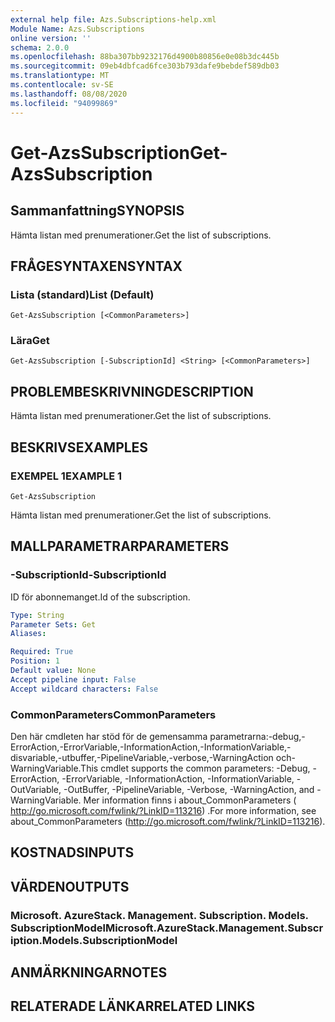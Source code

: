```yaml
---
external help file: Azs.Subscriptions-help.xml
Module Name: Azs.Subscriptions
online version: ''
schema: 2.0.0
ms.openlocfilehash: 88ba307bb9232176d4900b80856e0e08b3dc445b
ms.sourcegitcommit: 09eb4dbfcad6fce303b793dafe9bebdef589db03
ms.translationtype: MT
ms.contentlocale: sv-SE
ms.lasthandoff: 08/08/2020
ms.locfileid: "94099869"
---
```

# <span data-ttu-id="50bea-101">Get-AzsSubscription</span><span class="sxs-lookup"><span data-stu-id="50bea-101">Get-AzsSubscription</span></span>

## <span data-ttu-id="50bea-102">Sammanfattning</span><span class="sxs-lookup"><span data-stu-id="50bea-102">SYNOPSIS</span></span>
<span data-ttu-id="50bea-103">Hämta listan med prenumerationer.</span><span class="sxs-lookup"><span data-stu-id="50bea-103">Get the list of subscriptions.</span></span>

## <span data-ttu-id="50bea-104">FRÅGESYNTAXEN</span><span class="sxs-lookup"><span data-stu-id="50bea-104">SYNTAX</span></span>

### <span data-ttu-id="50bea-105">Lista (standard)</span><span class="sxs-lookup"><span data-stu-id="50bea-105">List (Default)</span></span>
```
Get-AzsSubscription [<CommonParameters>]
```

### <span data-ttu-id="50bea-106">Lära</span><span class="sxs-lookup"><span data-stu-id="50bea-106">Get</span></span>
```
Get-AzsSubscription [-SubscriptionId] <String> [<CommonParameters>]
```

## <span data-ttu-id="50bea-107">PROBLEMBESKRIVNING</span><span class="sxs-lookup"><span data-stu-id="50bea-107">DESCRIPTION</span></span>
<span data-ttu-id="50bea-108">Hämta listan med prenumerationer.</span><span class="sxs-lookup"><span data-stu-id="50bea-108">Get the list of subscriptions.</span></span>

## <span data-ttu-id="50bea-109">BESKRIVS</span><span class="sxs-lookup"><span data-stu-id="50bea-109">EXAMPLES</span></span>

### <span data-ttu-id="50bea-110">EXEMPEL 1</span><span class="sxs-lookup"><span data-stu-id="50bea-110">EXAMPLE 1</span></span>
```
Get-AzsSubscription
```

<span data-ttu-id="50bea-111">Hämta listan med prenumerationer.</span><span class="sxs-lookup"><span data-stu-id="50bea-111">Get the list of subscriptions.</span></span>

## <span data-ttu-id="50bea-112">MALLPARAMETRAR</span><span class="sxs-lookup"><span data-stu-id="50bea-112">PARAMETERS</span></span>

### <span data-ttu-id="50bea-113">-SubscriptionId</span><span class="sxs-lookup"><span data-stu-id="50bea-113">-SubscriptionId</span></span>
<span data-ttu-id="50bea-114">ID för abonnemanget.</span><span class="sxs-lookup"><span data-stu-id="50bea-114">Id of the subscription.</span></span>

```yaml
Type: String
Parameter Sets: Get
Aliases:

Required: True
Position: 1
Default value: None
Accept pipeline input: False
Accept wildcard characters: False
```

### <span data-ttu-id="50bea-115">CommonParameters</span><span class="sxs-lookup"><span data-stu-id="50bea-115">CommonParameters</span></span>
<span data-ttu-id="50bea-116">Den här cmdleten har stöd för de gemensamma parametrarna:-debug,-ErrorAction,-ErrorVariable,-InformationAction,-InformationVariable,-disvariable,-utbuffer,-PipelineVariable,-verbose,-WarningAction och-WarningVariable.</span><span class="sxs-lookup"><span data-stu-id="50bea-116">This cmdlet supports the common parameters: -Debug, -ErrorAction, -ErrorVariable, -InformationAction, -InformationVariable, -OutVariable, -OutBuffer, -PipelineVariable, -Verbose, -WarningAction, and -WarningVariable.</span></span> <span data-ttu-id="50bea-117">Mer information finns i about_CommonParameters ( http://go.microsoft.com/fwlink/?LinkID=113216) .</span><span class="sxs-lookup"><span data-stu-id="50bea-117">For more information, see about_CommonParameters (http://go.microsoft.com/fwlink/?LinkID=113216).</span></span>

## <span data-ttu-id="50bea-118">KOSTNADS</span><span class="sxs-lookup"><span data-stu-id="50bea-118">INPUTS</span></span>

## <span data-ttu-id="50bea-119">VÄRDEN</span><span class="sxs-lookup"><span data-stu-id="50bea-119">OUTPUTS</span></span>

### <span data-ttu-id="50bea-120">Microsoft. AzureStack. Management. Subscription. Models. SubscriptionModel</span><span class="sxs-lookup"><span data-stu-id="50bea-120">Microsoft.AzureStack.Management.Subscription.Models.SubscriptionModel</span></span>

## <span data-ttu-id="50bea-121">ANMÄRKNINGAR</span><span class="sxs-lookup"><span data-stu-id="50bea-121">NOTES</span></span>

## <span data-ttu-id="50bea-122">RELATERADE LÄNKAR</span><span class="sxs-lookup"><span data-stu-id="50bea-122">RELATED LINKS</span></span>
